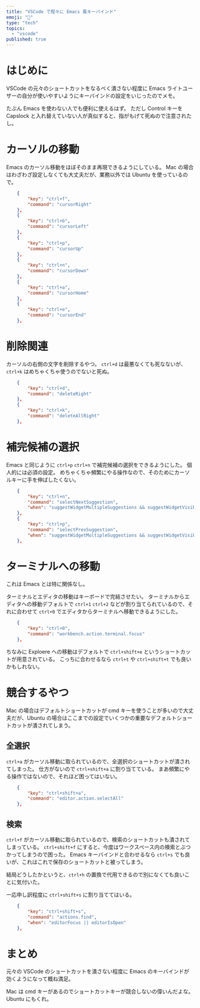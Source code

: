 ```yaml
---
title: "VSCode で程々に Emacs 風キーバインド"
emoji: "📄"
type: "tech"
topics:
  - "vscode"
published: true
---
```


# はじめに

VSCode の元々のショートカットをなるべく潰さない程度に Emacs ライトユーザーの自分が使いやすいようにキーバインドの設定をいじったのでメモ。

たぶん Emacs を使わない人でも便利に使えるはず。
ただし Control キーを Capslock と入れ替えていない人が真似すると、指がもげて死ぬので注意されたし。

# カーソルの移動

Emacs のカーソル移動をほぼそのまま再現できるようにしている。
Mac の場合はわざわざ設定しなくても大丈夫だが、業務以外では Ubuntu を使っているので。

```json
    {
        "key": "ctrl+f",
        "command": "cursorRight"
    },
    {
        "key": "ctrl+b",
        "command": "cursorLeft"
    },
    {
        "key": "ctrl+p",
        "command": "cursorUp"
    },
    {
        "key": "ctrl+n",
        "command": "cursorDown"
    },
    {
        "key": "ctrl+a",
        "command": "cursorHome"
    },
    {
        "key": "ctrl+e",
        "command": "cursorEnd"
    },
```

# 削除関連

カーソルの右側の文字を削除するやつ。
`ctrl+d` は最悪なくても死なないが、`ctrl+k` はめちゃくちゃ使うのでないと死ぬ。

```json
    {
        "key": "ctrl+d",
        "command": "deleteRight"
    },
    {
        "key": "ctrl+k",
        "command": "deleteAllRight"
    },
```

# 補完候補の選択

Emacs と同じように `ctrl+p` `ctrl+n` で補完候補の選択をできるようにした。
個人的には必須の設定。
めちゃくちゃ頻繁にやる操作なので、そのためにカーソルキーに手を伸ばしたくない。

```json
    {
        "key": "ctrl+n",
        "command": "selectNextSuggestion",
        "when": "suggestWidgetMultipleSuggestions && suggestWidgetVisible && textInputFocus || suggestWidgetVisible && textInputFocus && !suggestWidgetHasFocusedSuggestion"
    },
    {
        "key": "ctrl+p",
        "command": "selectPrevSuggestion",
        "when": "suggestWidgetMultipleSuggestions && suggestWidgetVisible && textInputFocus || suggestWidgetVisible && textInputFocus && !suggestWidgetHasFocusedSuggestion"
    },
```

# ターミナルへの移動

これは Emacs とは特に関係なし。

ターミナルとエディタの移動はキーボードで完結させたい。
ターミナルからエディタへの移動デフォルトで `ctrl+1` `ctrl+2` などが割り当てられているので、それに合わせて `ctrl+0` でエディタからターミナルへ移動できるようにした。

```json
    {
        "key": "ctrl+0",
        "command": "workbench.action.terminal.focus"
    },
```

ちなみに Exploere への移動はデフォルトで `ctrl+shift+e` というショートカットが用意されている。
こっちに合わせるなら `ctrl+t` や `ctrl+shift+t` でも良いかもしれない。

# 競合するやつ

Mac の場合はデフォルトショートカットが cmd キーを使うことが多いので大丈夫だが、Ubuntu の場合はここまでの設定でいくつかの重要なデフォルトショートカットが潰されてしまう。

## 全選択

`ctrl+a` がカーソル移動に取られているので、全選択のショートカットが潰されてしまった。
仕方がないので `ctrl+shift+a` に割り当てている。
まあ頻繁にやる操作ではないので、それほど困ってはいない。

```json
    {
        "key": "ctrl+shift+a",
        "command": "editor.action.selectAll"
    },
```


## 検索

`ctrl+f` がカーソル移動に取られているので、検索のショートカットも潰されてしまっている。
`ctrl+shift+f` にすると、今度はワークスペース内の検索とぶつかってしまうので困った。
Emacs キーバインドと合わせるなら `ctrl+s` でも良いが、これはこれで保存のショートカットと被ってしまう。

結局どうしたかというと、`ctrl+h` の置換で代用できるので別になくても良いことに気付いた。

一応申し訳程度に `ctrl+shift+s` に割り当ててはいる。

```json
    {
        "key": "ctrl+shift+s",
        "command": "actions.find",
        "when": "editorFocus || editorIsOpen"
    },
```

# まとめ

元々の VSCode のショートカットを潰さない程度に Emacs のキーバインドが効くようになって概ね満足。

Mac は cmd キーがあるのでショートカットキーが競合しないの偉いんだよな。
Ubuntu にもくれ。
